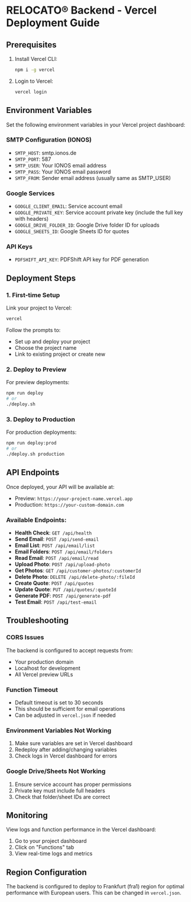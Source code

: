 # RELOCATO® Backend - Vercel Deployment Guide

## Prerequisites

1. Install Vercel CLI:
   ```bash
   npm i -g vercel
   ```

2. Login to Vercel:
   ```bash
   vercel login
   ```

## Environment Variables

Set the following environment variables in your Vercel project dashboard:

### SMTP Configuration (IONOS)
- `SMTP_HOST`: smtp.ionos.de
- `SMTP_PORT`: 587
- `SMTP_USER`: Your IONOS email address
- `SMTP_PASS`: Your IONOS email password
- `SMTP_FROM`: Sender email address (usually same as SMTP_USER)

### Google Services
- `GOOGLE_CLIENT_EMAIL`: Service account email
- `GOOGLE_PRIVATE_KEY`: Service account private key (include the full key with headers)
- `GOOGLE_DRIVE_FOLDER_ID`: Google Drive folder ID for uploads
- `GOOGLE_SHEETS_ID`: Google Sheets ID for quotes

### API Keys
- `PDFSHIFT_API_KEY`: PDFShift API key for PDF generation

## Deployment Steps

### 1. First-time Setup

Link your project to Vercel:
```bash
vercel
```

Follow the prompts to:
- Set up and deploy your project
- Choose the project name
- Link to existing project or create new

### 2. Deploy to Preview

For preview deployments:
```bash
npm run deploy
# or
./deploy.sh
```

### 3. Deploy to Production

For production deployments:
```bash
npm run deploy:prod
# or
./deploy.sh production
```

## API Endpoints

Once deployed, your API will be available at:
- Preview: `https://your-project-name.vercel.app`
- Production: `https://your-custom-domain.com`

### Available Endpoints:

- **Health Check**: `GET /api/health`
- **Send Email**: `POST /api/send-email`
- **Email List**: `POST /api/email/list`
- **Email Folders**: `POST /api/email/folders`
- **Read Email**: `POST /api/email/read`
- **Upload Photo**: `POST /api/upload-photo`
- **Get Photos**: `GET /api/customer-photos/:customerId`
- **Delete Photo**: `DELETE /api/delete-photo/:fileId`
- **Create Quote**: `POST /api/quotes`
- **Update Quote**: `PUT /api/quotes/:quoteId`
- **Generate PDF**: `POST /api/generate-pdf`
- **Test Email**: `POST /api/test-email`

## Troubleshooting

### CORS Issues
The backend is configured to accept requests from:
- Your production domain
- Localhost for development
- All Vercel preview URLs

### Function Timeout
- Default timeout is set to 30 seconds
- This should be sufficient for email operations
- Can be adjusted in `vercel.json` if needed

### Environment Variables Not Working
1. Make sure variables are set in Vercel dashboard
2. Redeploy after adding/changing variables
3. Check logs in Vercel dashboard for errors

### Google Drive/Sheets Not Working
1. Ensure service account has proper permissions
2. Private key must include full headers
3. Check that folder/sheet IDs are correct

## Monitoring

View logs and function performance in the Vercel dashboard:
1. Go to your project dashboard
2. Click on "Functions" tab
3. View real-time logs and metrics

## Region Configuration

The backend is configured to deploy to Frankfurt (fra1) region for optimal performance with European users. This can be changed in `vercel.json`.